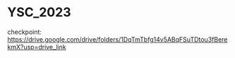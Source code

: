 # YSC_2023
checkpoint: https://drive.google.com/drive/folders/1DqTmTbfg14v5ABqFSuTDtou3fBerekmX?usp=drive_link
